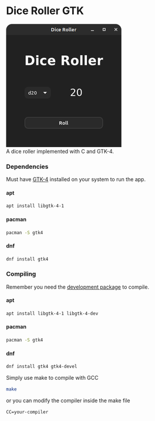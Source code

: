 # Dice Roller GTK
![](Example.png) <br>
A dice roller implemented with C and GTK-4.

### Dependencies
Must have [GTK-4](https://www.gtk.org/docs/installations/linux/) installed on your system to run the app.

#### apt
```bash
apt install libgtk-4-1
```

#### pacman
```bash
pacman -S gtk4
```

#### dnf
```bash
dnf install gtk4
```

### Compiling

Remember you need the [development package](https://www.gtk.org/docs/installations/linux/) to compile.

#### apt
```bash
apt install libgtk-4-1 libgtk-4-dev
```

#### pacman
```bash
pacman -S gtk4
```

#### dnf
```bash
dnf install gtk4 gtk4-devel
```

Simply use make to compile with GCC
```bash
make
```

or you can modify the compiler inside the make file
```make
CC=your-compiler
```

